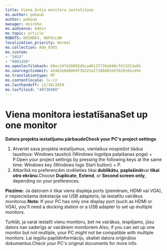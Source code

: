 ```yaml
---
title: Viena ārēja monitora iestatīšana
ms.author: pebaum
author: pebaum
manager: mnirkhe
ms.audience: Admin
ms.topic: article
ROBOTS: NOINDEX, NOFOLLOW
localization_priority: Normal
ms.collection: Adm_O365
ms.custom:
- "3453"
- "9001450"
ms.openlocfilehash: b9ec34f420092d5ca46137739a848cf413253a6b
ms.sourcegitcommit: 42463e8d8869f36225a27388d83d37629c6b149e
ms.translationtype: MT
ms.contentlocale: lv-LV
ms.lasthandoff: 12/18/2019
ms.locfileid: "40738400"
---
```

# <a name="set-up-one-monitor"></a><span data-ttu-id="2465b-102">Viena monitora iestatīšana</span><span class="sxs-lookup"><span data-stu-id="2465b-102">Set up one monitor</span></span>

<span data-ttu-id="2465b-103">**Datora projekta iestatījumu pārbaude**</span><span class="sxs-lookup"><span data-stu-id="2465b-103">**Check your PC's project settings**</span></span>

1. <span data-ttu-id="2465b-104">Atveriet sava projekta iestatījumus, vienlaikus nospiežot šādus taustiņus: Windows taustiņš (Windows logotipa palaišanas poga) + P.</span><span class="sxs-lookup"><span data-stu-id="2465b-104">Open your project settings by pressing the following keys at the same time: Windows key (Windows logo Start button) + P.</span></span>
2. <span data-ttu-id="2465b-105">Atkarībā no preferencēm izvēlieties tikai **dublikātu**, **paplašināt**vai **tikai otro ekrānu**.</span><span class="sxs-lookup"><span data-stu-id="2465b-105">Choose **Duplicate**, **Extend**, or **Second screen only**, depending on your preferences.</span></span>

<span data-ttu-id="2465b-106">**Piezīme:** Ja datoram ir tikai viens displeja ports (piemēram, HDMI vai VGA), ir nepieciešama dokstacija vai USB adapteris, lai iestatītu vairākus monitorus.</span><span class="sxs-lookup"><span data-stu-id="2465b-106">**Note:** If your PC has only one display port (such as HDMI or VGA), you'll need a docking station or a USB adapter to set up multiple monitors.</span></span>

<span data-ttu-id="2465b-107">Turklāt, ja varat iestatīt vienu monitoru, bet ne vairākus, iespējams, jūsu dators nav saderīgs ar vairākiem monitoriem.</span><span class="sxs-lookup"><span data-stu-id="2465b-107">Also, if you can set up one monitor but not multiple, your PC might not be compatible with multiple monitors.</span></span> <span data-ttu-id="2465b-108">Lai iegūtu papildinformāciju, skatiet datora oriģinālos dokumentus.</span><span class="sxs-lookup"><span data-stu-id="2465b-108">Check your PC's original documents for more info.</span></span>